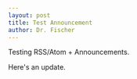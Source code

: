 ```yaml
---
layout: post
title: Test Announcement
author: Dr. Fischer
---
```


Testing RSS/Atom + Announcements.

Here's an update.